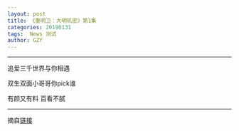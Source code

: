 ```yaml
---
layout: post
title: 《重明卫：大明机密》第1集
categories: 20190131
tags:  News 测试
author: GZY
---
```


*****

追爱三千世界与你相遇

双生双面小哥哥你pick谁

有颜又有料 百看不腻

*****

摘自[链接](https://tv.sohu.com/v/MjAxODEyMTEvbjYwMDYzNjI5OS5zaHRtbA==.html?txid=1001033263)